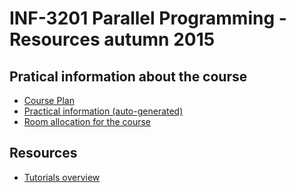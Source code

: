 INF-3201 Parallel Programming - Resources autumn 2015
==============================


Pratical information about the course
------------------
- [Course Plan](course-plan.md)
- [Practical information (auto-generated)](https://uit.no/studietilbud/emner/emne?p_document_id=407601)
- [Room allocation for the course](http://timeplan.uit.no/emne_timeplan.php?year=2015&module[]=INF-3201-2)

Resources
----------
- [Tutorials overview](tutorials/README.md)

